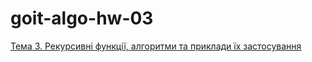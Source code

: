 # goit-algo-hw-03

[Тема 3. Рекурсивні функції, алгоритми та приклади їх застосування](https://www.edu.goit.global/uk/learn/13571785/19646173/19646405/training)